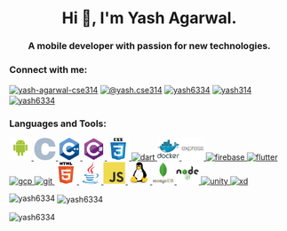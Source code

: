 <h1 align="center">Hi 👋, I'm Yash Agarwal.</h1>
<h3 align="center">A mobile developer with passion for new technologies.</h3>

<h3 align="left">Connect with me:</h3>
<p align="left">
<a href="https://linkedin.com/in/yash-agarwal-cse314" target="blank"><img align="center" src="https://cdn.jsdelivr.net/npm/simple-icons@3.0.1/icons/linkedin.svg" alt="yash-agarwal-cse314" height="30" width="40" /></a>
<a href="https://medium.com/@yash.cse314" target="blank"><img align="center" src="https://cdn.jsdelivr.net/npm/simple-icons@3.0.1/icons/medium.svg" alt="@yash.cse314" height="30" width="40" /></a>
<a href="https://www.codechef.com/users/yash6334" target="blank"><img align="center" src="https://cdn.jsdelivr.net/npm/simple-icons@3.1.0/icons/codechef.svg" alt="yash6334" height="30" width="40" /></a>
<a href="https://www.hackerrank.com/yash314" target="blank"><img align="center" src="https://cdn.jsdelivr.net/npm/simple-icons@3.0.1/icons/hackerrank.svg" alt="yash314" height="30" width="40" /></a>
<a href="https://www.leetcode.com/yash6334" target="blank"><img align="center" src="https://cdn.jsdelivr.net/npm/simple-icons@3.0.1/icons/leetcode.svg" alt="yash6334" height="30" width="40" /></a>
</p>

<h3 align="left">Languages and Tools:</h3>
<p align="left"> <a href="https://developer.android.com" target="_blank"> <img src="https://raw.githubusercontent.com/devicons/devicon/master/icons/android/android-original-wordmark.svg" alt="android" width="40" height="40"/> </a> <a href="https://www.cprogramming.com/" target="_blank"> <img src="https://raw.githubusercontent.com/devicons/devicon/master/icons/c/c-original.svg" alt="c" width="40" height="40"/> </a> <a href="https://www.w3schools.com/cpp/" target="_blank"> <img src="https://raw.githubusercontent.com/devicons/devicon/master/icons/cplusplus/cplusplus-original.svg" alt="cplusplus" width="40" height="40"/> </a> <a href="https://www.w3schools.com/cs/" target="_blank"> <img src="https://raw.githubusercontent.com/devicons/devicon/master/icons/csharp/csharp-original.svg" alt="csharp" width="40" height="40"/> </a> <a href="https://www.w3schools.com/css/" target="_blank"> <img src="https://raw.githubusercontent.com/devicons/devicon/master/icons/css3/css3-original-wordmark.svg" alt="css3" width="40" height="40"/> </a> <a href="https://dart.dev" target="_blank"> <img src="https://www.vectorlogo.zone/logos/dartlang/dartlang-icon.svg" alt="dart" width="40" height="40"/> </a> <a href="https://www.docker.com/" target="_blank"> <img src="https://raw.githubusercontent.com/devicons/devicon/master/icons/docker/docker-original-wordmark.svg" alt="docker" width="40" height="40"/> </a> <a href="https://expressjs.com" target="_blank"> <img src="https://raw.githubusercontent.com/devicons/devicon/master/icons/express/express-original-wordmark.svg" alt="express" width="40" height="40"/> </a> <a href="https://firebase.google.com/" target="_blank"> <img src="https://www.vectorlogo.zone/logos/firebase/firebase-icon.svg" alt="firebase" width="40" height="40"/> </a> <a href="https://flutter.dev" target="_blank"> <img src="https://www.vectorlogo.zone/logos/flutterio/flutterio-icon.svg" alt="flutter" width="40" height="40"/> </a> <a href="https://cloud.google.com" target="_blank"> <img src="https://www.vectorlogo.zone/logos/google_cloud/google_cloud-icon.svg" alt="gcp" width="40" height="40"/> </a> <a href="https://git-scm.com/" target="_blank"> <img src="https://www.vectorlogo.zone/logos/git-scm/git-scm-icon.svg" alt="git" width="40" height="40"/> </a> <a href="https://www.w3.org/html/" target="_blank"> <img src="https://raw.githubusercontent.com/devicons/devicon/master/icons/html5/html5-original-wordmark.svg" alt="html5" width="40" height="40"/> </a> <a href="https://www.java.com" target="_blank"> <img src="https://raw.githubusercontent.com/devicons/devicon/master/icons/java/java-original.svg" alt="java" width="40" height="40"/> </a> <a href="https://developer.mozilla.org/en-US/docs/Web/JavaScript" target="_blank"> <img src="https://raw.githubusercontent.com/devicons/devicon/master/icons/javascript/javascript-original.svg" alt="javascript" width="40" height="40"/> </a> <a href="https://www.linux.org/" target="_blank"> <img src="https://raw.githubusercontent.com/devicons/devicon/master/icons/linux/linux-original.svg" alt="linux" width="40" height="40"/> </a> <a href="https://www.mongodb.com/" target="_blank"> <img src="https://raw.githubusercontent.com/devicons/devicon/master/icons/mongodb/mongodb-original-wordmark.svg" alt="mongodb" width="40" height="40"/> </a> <a href="https://nodejs.org" target="_blank"> <img src="https://raw.githubusercontent.com/devicons/devicon/master/icons/nodejs/nodejs-original-wordmark.svg" alt="nodejs" width="40" height="40"/> </a> <a href="https://unity.com/" target="_blank"> <img src="https://www.vectorlogo.zone/logos/unity3d/unity3d-icon.svg" alt="unity" width="40" height="40"/> </a> <a href="https://www.adobe.com/products/xd.html" target="_blank"> <img src="https://cdn.worldvectorlogo.com/logos/adobe-xd.svg" alt="xd" width="40" height="40"/> </a> </p>

<p><img align="left" src="https://github-readme-stats.vercel.app/api/top-langs?username=yash6334&show_icons=true&locale=en&layout=compact" alt="yash6334" /></p>

<p>&nbsp;<img align="center" src="https://github-readme-stats.vercel.app/api?username=yash6334&show_icons=true&locale=en" alt="yash6334" /></p>

<p><img align="center" src="https://github-readme-streak-stats.herokuapp.com/?user=yash6334&" alt="yash6334" /></p>

